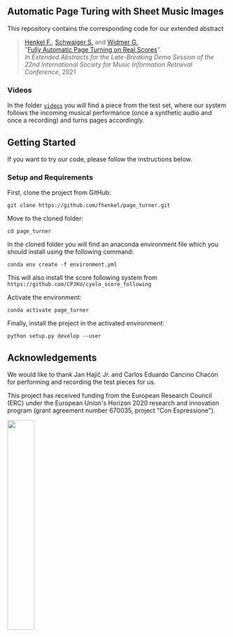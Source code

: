 ## Automatic Page Turing with Sheet Music Images

This repository contains the corresponding code for our extended abstract

>[Henkel F.](https://www.jku.at/en/institute-of-computational-perception/about-us/people/florian-henkel/),
>[Schwaiger S.](https://github.com/SchwaigerStephanie)  and 
>[Widmer G.](https://www.jku.at/en/institute-of-computational-perception/about-us/people/gerhard-widmer/) <br>
"[Fully Automatic Page Turning on Real Scores]()".<br>
*In Extended Abstracts for the Late-Breaking Demo Session of the 22nd International Society for Music Information Retrieval Conference*, 2021

### Videos
In the folder [`videos`](https://github.com/fhenkel/page_turner/tree/master/videos) 
you will find a piece from the test set, where our system follows the incoming musical performance
(once a synthetic audio and once a recording) and turns pages accordingly.

## Getting Started
If you want to try our code, please follow the instructions below.

### Setup and Requirements

First, clone the project from GitHub:

`git clone https://github.com/fhenkel/page_turner.git`

Move to the cloned folder:

`cd page_turner`

In the cloned folder you will find an anaconda environment file which you should install using the following command:

`conda env create -f environment.yml`

This will also install the score following system from `https://github.com/CPJKU/cyolo_score_following`

Activate the environment:

`conda activate page_turner`

Finally, install the project in the activated environment:

`python setup.py develop --user`

 ## Acknowledgements

We would like to thank Jan Hajič Jr. and 
Carlos Eduardo Cancino Chacón for performing and recording the test pieces for us.

This project has received funding from the European Research Council (ERC) 
under the European Union's Horizon 2020 research and innovation program
(grant agreement number 670035, project "Con Espressione"). 

<img src="https://erc.europa.eu/sites/default/files/LOGO_ERC-FLAG_EU_.jpg" width="35%" height="35%">